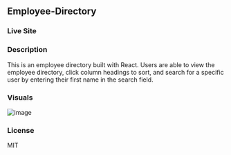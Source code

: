 ## Employee-Directory

### Live Site

### Description

This is an employee directory built with React. Users are able to view the employee directory, click column headings to sort, and search for a specific user by entering their first name in the search field.

### Visuals

![image](https://user-images.githubusercontent.com/55159065/73223543-141c8000-412c-11ea-9577-d0279c477f42.png)

### License

MIT
